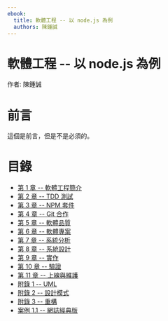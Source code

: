 ```yaml
---
ebook:
  title: 軟體工程 -- 以 node.js 為例
  authors: 陳鍾誠
---
```


# 軟體工程 -- 以 node.js 為例

作者: 陳鍾誠

# 前言  
這個是前言，但是不是必須的。

# 目錄
* [第 1 章 -- 軟體工程簡介](01-preface.md)
* [第 2 章 -- TDD 測試](02-test.md)
* [第 3 章 -- NPM 套件](03-npm.md)
* [第 4 章 -- Git 合作](04-git.md)
* [第 5 章 -- 軟體品質](05-quality.md)
* [第 6 章 -- 軟體專案](06-project.md)
* [第 7 章 -- 系統分析](07-analysis.md)
* [第 8 章 -- 系統設計](08-design.md)
* [第 9 章 -- 實作](09-implement.md)
* [第 10 章 -- 驗證](10-verify.md)
* [第 11 章 -- 上線與維護](11-operation.md)
* [附錄 1 -- UML](A1-uml.md)
* [附錄 2 -- 設計模式](A2-designPattern.md)
* [附錄 3 -- 重構](A3-refactor.md)
* [案例 1.1 -- 網誌經典版](C1-blogMvc.md)
